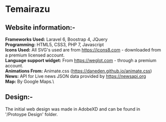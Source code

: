 # Temairazu

## Website information:-
 **Frameworks Used:** Laravel 6, Boostrap 4, JQuery\
 **Programming:** HTML5, CSS3, PHP 7, Javascript\
 **Icons Used:** All SVG's used are from https://icons8.com - downloaded from a premium licensed account.\
 **Language support widget:** From https://weglot.com - through a premium account.\
 **Animations From:** Animate.css (https://daneden.github.io/animate.css)\
 **News:** API for Live news JSON data provided by https://newsapi.org \
 **Map:** By Google Maps.\
 
 ## Design:-
 The initial web design was made in AdobeXD and can be found in '/Protoype Design' folder.
